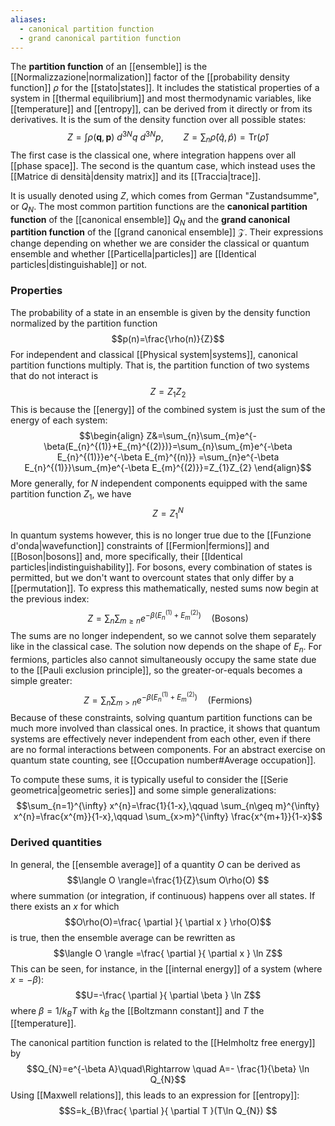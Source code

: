 ```yaml
---
aliases:
  - canonical partition function
  - grand canonical partition function
---
```

The **partition function** of an [[ensemble]] is the [[Normalizzazione|normalization]] factor of the [[probability density function]] $\rho$ for the [[stato|states]]. It includes the statistical properties of a system in [[thermal equilibrium]] and most thermodynamic variables, like [[temperature]] and [[entropy]], can be derived from it directly or from its derivatives. It is the sum of the density function over all possible states:
$$Z=\int\rho(\mathbf{q},\mathbf{p})\ d^{3N}q\ d^{3N}p,\qquad Z=\sum_{n}\hat{\rho}(\hat{q},\hat{p})=\text{Tr}(\hat{\rho})$$
The first case is the classical one, where integration happens over all [[phase space]]. The second is the quantum case, which instead uses the [[Matrice di densità|density matrix]] and its [[Traccia|trace]].

It is usually denoted using $Z$, which comes from German "Zustandsumme", or $Q_{N}$. The most common partition functions are the **canonical partition function** of the [[canonical ensemble]] $Q_{N}$ and the **grand canonical partition function** of the [[grand canonical ensemble]] $\mathcal{Z}$. Their expressions change depending on whether we are consider the classical or quantum ensemble and whether [[Particella|particles]] are [[Identical particles|distinguishable]] or not.
### Properties
The probability of a state in an ensemble is given by the density function normalized by the partition function
$$p(n)=\frac{\rho(n)}{Z}$$
For independent and classical [[Physical system|systems]], canonical partition functions multiply. That is, the partition function of two systems that do not interact is
$$Z=Z_{1}Z_{2}$$
This is because the [[energy]] of the combined system is just the sum of the energy of each system:
$$\begin{align}
Z&=\sum_{n}\sum_{m}e^{-\beta(E_{n}^{(1)}+E_{m}^{(2)})}=\sum_{n}\sum_{m}e^{-\beta E_{n}^{(1)}}e^{-\beta E_{m}^{(n)}} =\sum_{n}e^{-\beta E_{n}^{(1)}}\sum_{m}e^{-\beta E_{m}^{(2)}}=Z_{1}Z_{2}
\end{align}$$
More generally, for $N$ independent components equipped with the same partition function $Z_{1}$, we have
$$Z=Z_{1}^{N}$$

In quantum systems however, this is no longer true due to the [[Funzione d'onda|wavefunction]] constraints of [[Fermion|fermions]] and [[Boson|bosons]] and, more specifically, their [[Identical particles|indistinguishability]]. For bosons, every combination of states is permitted, but we don't want to overcount states that only differ by a [[permutation]]. To express this mathematically, nested sums now begin at the previous index:
$$Z=\sum_{n}\sum_{m\geq n}e^{-\beta(E_{n}^{(1)}+E_{m}^{(2)})}\quad\text{(Bosons)}$$
The sums are no longer independent, so we cannot solve them separately like in the classical case. The solution now depends on the shape of $E_{n}$. For fermions, particles also cannot simultaneously occupy the same state due to the [[Pauli exclusion principle]], so the greater-or-equals becomes a simple greater:
$$Z=\sum_{n}\sum_{m>n}e^{-\beta(E_{n}^{(1)}+E_{m}^{(2)})}\quad\text{(Fermions)}$$
Because of these constraints, solving quantum partition functions can be much more involved than classical ones. In practice, it shows that quantum systems are effectively never independent from each other, even if there are no formal interactions between components. For an abstract exercise on quantum state counting, see [[Occupation number#Average occupation]].

To compute these sums, it is typically useful to consider the [[Serie geometrica|geometric series]] and some simple generalizations:
$$\sum_{n=1}^{\infty} x^{n}=\frac{1}{1-x},\qquad \sum_{n\geq m}^{\infty} x^{n}=\frac{x^{m}}{1-x},\qquad \sum_{x>m}^{\infty} \frac{x^{m+1}}{1-x}$$
### Derived quantities
In general, the [[ensemble average]] of a quantity $O$ can be derived as
$$\langle O \rangle=\frac{1}{Z}\sum O\rho(O) $$
where summation (or integration, if continuous) happens over all states. If there exists an $x$ for which
$$O\rho(O)=\frac{ \partial  }{ \partial x } \rho(O)$$
is true, then the ensemble average can be rewritten as
$$\langle O \rangle =\frac{ \partial  }{ \partial x } \ln Z$$
This can be seen, for instance, in the [[internal energy]] of a system (where $x=-\beta$):
$$U=-\frac{ \partial  }{ \partial \beta } \ln Z$$
where $\beta=1/k_{B}T$ with $k_{B}$ the [[Boltzmann constant]] and $T$ the [[temperature]].

The canonical partition function is related to the [[Helmholtz free energy]] by
$$Q_{N}=e^{-\beta A}\quad\Rightarrow \quad A=- \frac{1}{\beta} \ln Q_{N}$$
Using [[Maxwell relations]], this leads to an expression for [[entropy]]:
$$S=k_{B}\frac{ \partial  }{ \partial T }(T\ln Q_{N}) $$
